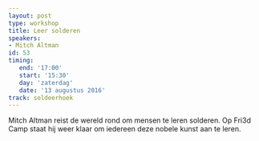 ```yaml
---
layout: post
type: workshop
title: Leer solderen
speakers:
- Mitch Altman
id: 53
timing: 
   end: '17:00'
   start: '15:30'
   day: 'zaterdag'
   date: '13 augustus 2016'
track: soldeerhoek
---
```

Mitch Altman reist de wereld rond om mensen te leren solderen. Op Fri3d Camp staat hij weer klaar om iedereen deze nobele kunst aan te leren.
